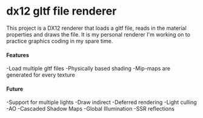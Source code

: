 # dx12 gltf file renderer

This project is a DX12 renderer that loads a gltf file, reads in the material properties and draws the file. It is my personal renderer I'm working on to practice graphics coding in my spare time.

#### Features
-Load multiple gltf files
-Physically based shading
-Mip-maps are generated for every texture

#### Future
-Support for multiple lights
-Draw indirect
-Deferred rendering
-Light culling
-AO
-Cascaded Shadow Maps
-Global Illumination
-SSR reflections
